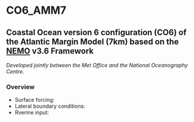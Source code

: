 # CO6_AMM7

## Coastal Ocean version 6 configuration (CO6) of the Atlantic Margin Model (7km) based on the [NEMO](https://www.nemo-ocean.eu) v3.6 Framework 

*Developed jointly between the Met Office and the National Oceanography Centre.* 

### Overview
* Surface forcing:
* Lateral boundary conditions:
* Rverine input:
